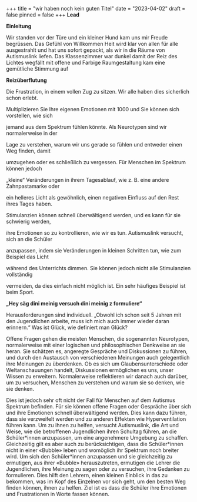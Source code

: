 +++
title = "wir haben noch kein guten Titel"
date = "2023-04-02"
draft = false
pinned = false
+++
**Lead**

**Einleitung**

Wir standen vor der Türe und ein kleiner Hund kam uns mir Freude begrüssen. Das Gefühl von Willkommen Heit wird klar von allen für alle ausgestrahlt und hat uns sofort gepackt, als wir in die Räume von Autismuslink liefen. Das Klassenzimmer war dunkel damit der Reiz des Lichtes wegfällt mit offene und Farbige Raumgestaltung kam eine gemütliche Stimmung auf 

**Reizüberflutung**

Die Frustration, in einem vollen Zug zu sitzen. Wir alle haben dies sicherlich schon erlebt.

Multiplizieren Sie Ihre eigenen Emotionen mit 1000 und Sie können sich vorstellen, wie sich

jemand aus dem Spektrum fühlen könnte. Als Neurotypen sind wir normalerweise in der

Lage zu verstehen, warum wir uns gerade so fühlen und entweder einen Weg finden, damit

umzugehen oder es schließlich zu vergessen. Für Menschen im Spektrum können jedoch

„kleine“ Veränderungen in ihrem Tagesablauf, wie z. B. eine andere Zahnpastamarke oder

ein helleres Licht als gewöhnlich, einen negativen Einfluss auf den Rest ihres Tages haben.

Stimulanzien können schnell überwältigend werden, und es kann für sie schwierig werden,

ihre Emotionen so zu kontrollieren, wie wir es tun. Autismuslink versucht, sich an die Schüler

anzupassen, indem sie Veränderungen in kleinen Schritten tun, wie zum Beispiel das Licht

während des Unterrichts dimmen. Sie können jedoch nicht alle Stimulanzien vollständig

vermeiden, da dies einfach nicht möglich ist. Ein sehr häufiges Beispiel ist beim Sport.

**„Hey säg dini meinig versuch dini meinig z formuliere“**

Herausforderungen sind individuell. „Obwohl ich schon seit 5 Jahren mit den Jugendlichen arbeite, muss ich mich auch immer wieder daran erinnern.“ Was ist Glück, wie definiert man Glück?

Offene Fragen gehen die meisten Menschen, die sogenannten Neurotypen, normalerweise mit einer logischen und philosophischen Denkweise an sie heran. Sie schätzen es, angeregte Gespräche und Diskussionen zu führen, und durch den Austausch von verschiedenen Meinungen auch gelegentlich ihre Meinungen zu überdenken. Ob es sich um Glaubensunterschiede oder Weltanschauungen handelt, Diskussionen ermöglichen es uns, unser Wissen zu erweitern. Normalerweise reflektieren wir danach auch darüber, um zu versuchen, Menschen zu verstehen und warum sie so denken, wie sie denken.

Dies ist jedoch sehr oft nicht der Fall für Menschen auf dem Autismus Spektrum befinden. Für sie können offene Fragen oder Gespräche über sich und ihre Emotionen schnell überwältigend werden. Dies kann dazu führen, dass sie verzweifelt werden und zu anderen Effekten wie Hyperventilation führen kann. Um zu ihnen zu helfen, versucht Autismuslink, die Art und Weise, wie die betroffenen Jugendlichen ihren Schultag führen, an die Schüler\*innen anzupassen, um eine angenehmere Umgebung zu schaffen. Gleichzeitig gilt es aber auch zu berücksichtigen, dass die Schüler\*innen nicht in einer «Bubble» leben und womöglich ihr Spektrum noch breiter wird. Um sich den Schüler*innen anzupassen und sie gleichzeitig zu ermutigen, aus ihrer «Bubble» herauszutreten, ermutigen die Lehrer die Jugendlichen, ihre Meinung zu sagen oder zu versuchen, ihre Gedanken zu formulieren. Dies hilft den Lehrern, einen kleinen Einblick in das zu bekommen, was im Kopf des Einzelnen vor sich geht, um den besten Weg finden können, ihnen zu helfen. Ziel ist es dass die Schüler ihre Emotionen und Frustrationen in Worte fassen können.